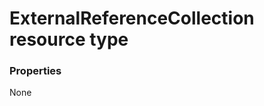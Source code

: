 # ExternalReferenceCollection resource type



### Properties
None

<!-- uuid: 59d32d05-73ff-40f1-940a-e13d47040da2
2015-10-12 21:30:00 UTC -->